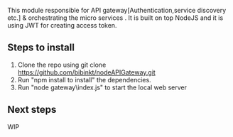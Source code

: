 
This module responsible for API gateway[Authentication,service discovery etc.] & orchestrating the micro services .
It is built on top NodeJS and it is using JWT for creating access token.

Steps to install
------------------------
1.	Clone the repo using git clone https://github.com/bibinkt/nodeAPIGateway.git
2.	Run "npm install to install" the dependencies.
3.	Run "node gateway\index.js" to start the local web server

Next steps
--------------------
WIP
